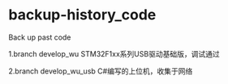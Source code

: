 # backup-history_code
Back up past code

1.branch develop_wu STM32F1xx系列USB驱动基础版，调试通过

2.branch develop_wu_usb  C#编写的上位机，收集于网络
